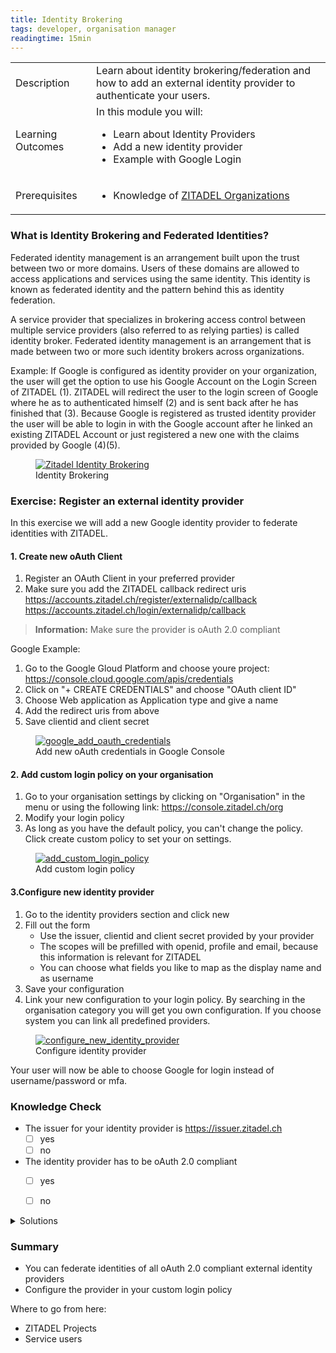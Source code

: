 ```yaml
---
title: Identity Brokering
tags: developer, organisation manager
readingtime: 15min
---
```


<table class="table-wrapper">
    <tr>
        <td>Description</td>
        <td>Learn about identity brokering/federation and how to add an external identity provider to authenticate your users.</td>
    </tr>
    <tr>
        <td>Learning Outcomes</td>
        <td>
            In this module you will: 
            <ul>
                <li>Learn about Identity Providers</li>
                <li>Add a new identity provider</li>
                <li>Example with Google Login</li>
            </ul>
        </td>
    </tr>
     <tr>
        <td>Prerequisites</td>
        <td>
            <ul>
                <li>Knowledge of <a href="/zitadel-organizations">ZITADEL Organizations</a></li>
            </ul>
        </td>
    </tr>
</table>

### What is Identity Brokering and Federated Identities?

Federated identity management is an arrangement built upon the trust between two or more domains. Users of these domains are allowed to access applications and services using the same identity.
This identity is known as federated identity and the pattern behind this as identity federation.

A service provider that specializes in brokering access control between multiple service providers (also referred to as relying parties) is called identity broker.
Federated identity management is an arrangement that is made between two or more such identity brokers across organizations.

Example:
If Google is configured as identity provider on your organization, the user will get the option to use his Google Account on the Login Screen of ZITADEL (1).
ZITADEL will redirect the user to the login screen of Google where he as to authenticated himself (2) and is sent back after he has finished that (3). 
Because Google is registered as trusted identity provider the user will be able to login in with the Google account after he linked an existing ZITADEL Account or just registered a new one with the claims provided by Google (4)(5).

<figure itemprop="associatedMedia" itemscope itemtype="http://schema.org/ImageObject">
    <a href="img/zitadel_identity_brokering.png" itemprop="contentUrl" data-size="1920x1080">
        <img src="img/zitadel_identity_brokering.png" itemprop="thumbnail" alt="Zitadel Identity Brokering" />
    </a>
    <figcaption itemprop="caption description">Identity Brokering</figcaption>
</figure>

### Exercise: Register an external identity provider

In this exercise we will add a new Google identity provider to federate identities with ZITADEL. 

#### 1. Create new oAuth Client

1. Register an OAuth Client in your preferred provider
2. Make sure you add the ZITADEL callback redirect uris
   https://accounts.zitadel.ch/register/externalidp/callback
   https://accounts.zitadel.ch/login/externalidp/callback

> **Information:** Make sure the provider is oAuth 2.0 compliant
   
Google Example:
1. Go to the Google Gloud Platform and choose youre project: https://console.cloud.google.com/apis/credentials
2. Click on "+ CREATE CREDENTIALS" and choose "OAuth client ID"
3. Choose Web application as Application type and give a name
4. Add the redirect uris from above
5. Save clientid and client secret

<figure itemprop="associatedMedia" itemscope itemtype="http://schema.org/ImageObject">
    <a href="img/google_add_credentials.gif" itemprop="contentUrl" data-size="1920x1080">
        <img src="img/google_add_credentials.gif" itemprop="thumbnail" alt="google_add_oauth_credentials" />
    </a>
    <figcaption itemprop="caption description">Add new oAuth credentials in Google Console</figcaption>
</figure>

#### 2. Add custom login policy on your organisation

1. Go to your organisation settings by clicking on "Organisation" in the menu or using the following link: https://console.zitadel.ch/org
2. Modify your login policy
3. As long as you have the default policy, you can't change the policy. Click create custom policy to set your on settings.

<figure itemprop="associatedMedia" itemscope itemtype="http://schema.org/ImageObject">
    <a href="img/console_org_custom_login_policy.gif" itemprop="contentUrl" data-size="1920x1080">
        <img src="img/console_org_custom_login_policy.gif" itemprop="thumbnail" alt="add_custom_login_policy" />
    </a>
    <figcaption itemprop="caption description">Add custom login policy</figcaption>
</figure>

#### 3.Configure new identity provider

1. Go to the identity providers section and click new
2. Fill out the form 
   - Use the issuer, clientid and client secret provided by your provider
   - The scopes will be prefilled with openid, profile and email, because this information is relevant for ZITADEL
   - You can choose what fields you like to map as the display name and as username 
3. Save your configuration
4. Link your new configuration to your login policy. By searching in the organisation category you will get you own configuration. If you choose system you can link all predefined providers.

<figure itemprop="associatedMedia" itemscope itemtype="http://schema.org/ImageObject">
    <a href="img/console_org_identity_provider.gif" itemprop="contentUrl" data-size="1920x1080">
        <img src="img/console_org_identity_provider.gif" itemprop="thumbnail" alt="configure_new_identity_provider" />
    </a>
    <figcaption itemprop="caption description">Configure identity provider</figcaption>
</figure>

Your user will now be able to choose Google for login instead of username/password or mfa.

### Knowledge Check

* The issuer for your identity provider is https://issuer.zitadel.ch
    - [ ] yes
    - [ ] no
* The identity provider has to be oAuth 2.0 compliant
    - [ ] yes
    - [ ] no


<details>
    <summary>
        Solutions
    </summary>

* The issuer for your identity provider is https://issuer.zitadel.ch
    - [ ] yes
    - [x] no (The issuer is provided by your choosen identity provider. In the case of Google it's https://accounts.google.com)
* The identity provider has to be oAuth 2.0 compliant
    - [x] yes
    - [ ] no

    
</details>

### Summary

* You can federate identities of all oAuth 2.0 compliant external identity providers
* Configure the provider in your custom login policy

Where to go from here: 
* ZITADEL Projects
* Service users